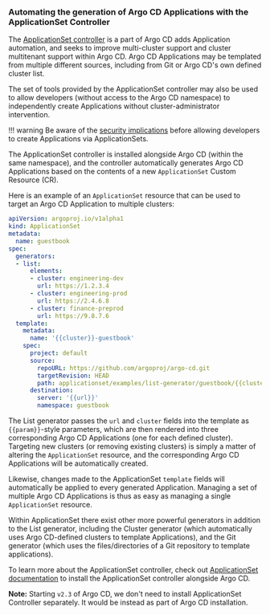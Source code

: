 ### Automating the generation of Argo CD Applications with the ApplicationSet Controller

The [ApplicationSet controller](../operator-manual/applicationset/index.md) is a part of Argo CD adds Application automation, and seeks to improve multi-cluster support and cluster multitenant support within Argo CD. Argo CD Applications may be templated from multiple different sources, including from Git or Argo CD's own defined cluster list. 

The set of tools provided by the ApplicationSet controller may also be used to allow developers (without access to the Argo CD namespace) to independently create Applications without cluster-administrator intervention.

!!! warning
    Be aware of the [security implications](../operator-manual/applicationset/Security.md) before allowing developers to
    create Applications via ApplicationSets.

The ApplicationSet controller is installed alongside Argo CD (within the same namespace), and the controller automatically generates Argo CD Applications based on the contents of a new `ApplicationSet` Custom Resource (CR).

Here is an example of an `ApplicationSet` resource that can be used to target an Argo CD Application to multiple clusters:
```yaml
apiVersion: argoproj.io/v1alpha1
kind: ApplicationSet
metadata:
  name: guestbook
spec:
  generators:
  - list:
      elements:
      - cluster: engineering-dev
        url: https://1.2.3.4
      - cluster: engineering-prod
        url: https://2.4.6.8
      - cluster: finance-preprod
        url: https://9.8.7.6
  template:
    metadata:
      name: '{{cluster}}-guestbook'
    spec:
      project: default
      source:
        repoURL: https://github.com/argoproj/argo-cd.git
        targetRevision: HEAD
        path: applicationset/examples/list-generator/guestbook/{{cluster}}
      destination:
        server: '{{url}}'
        namespace: guestbook
```

The List generator passes the `url` and `cluster` fields into the template as `{{param}}`-style parameters, which are then rendered into three corresponding Argo CD Applications (one for each defined cluster). Targeting new clusters (or removing existing clusters) is simply a matter of altering the `ApplicationSet` resource, and the corresponding Argo CD Applications will be automatically created.

Likewise, changes made to the ApplicationSet `template` fields will automatically be applied to every generated Application. Managing a set of multiple Argo CD Applications is thus as easy as managing a single `ApplicationSet` resource.

Within ApplicationSet there exist other more powerful generators in addition to the List generator, including the Cluster generator (which automatically uses Argo CD-defined clusters to template Applications), and the Git generator (which uses the files/directories of a Git repository to template applications).

To learn more about the ApplicationSet controller, check out [ApplicationSet documentation](../operator-manual/applicationset/index.md) to install the ApplicationSet controller alongside Argo CD.

**Note:** Starting `v2.3` of Argo CD, we don't need to install ApplicationSet Controller separately. It would be instead as part of Argo CD installation.